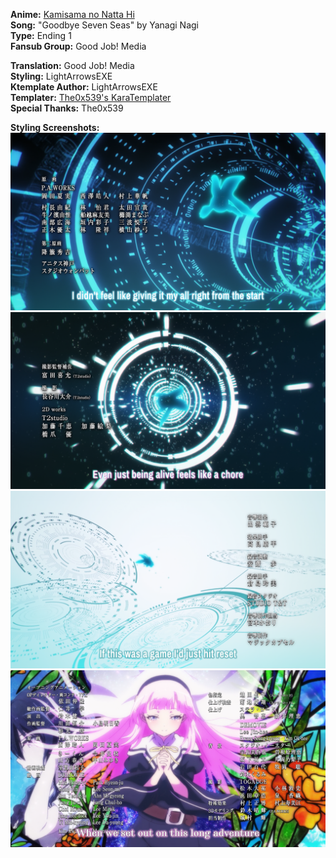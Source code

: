 **Anime:** [Kamisama no Natta Hi](https://anidb.net/anime/15559)  
**Song:** "Goodbye Seven Seas" by Yanagi Nagi  
**Type:** Ending 1  
**Fansub Group:** Good Job! Media  

**Translation:** Good Job! Media  
**Styling:** LightArrowsEXE  
**Ktemplate Author:** LightArrowsEXE  
**Templater:** [The0x539's KaraTemplater](https://github.com/The0x539/Aegisub-Scripts)  
**Special Thanks:** The0x539  


**Styling Screenshots:**
![](ss/KamiNatta_1.png)
![](ss/KamiNatta_2.png)
![](ss/KamiNatta_3.png)
![](ss/KamiNatta_4.png)
